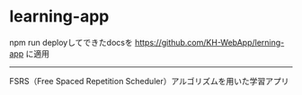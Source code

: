 # learning-app

npm run deployしてできたdocsを https://github.com/KH-WebApp/lerning-app に適用

---

FSRS（Free Spaced Repetition Scheduler）アルゴリズムを用いた学習アプリ